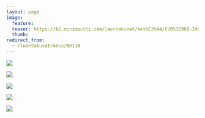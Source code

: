 ```yaml
---
layout: page
image:
  feature:
  teaser: https://b2.minimuutti.com/luontokuvat/kes%C3%A4/8/DS32968-245px.jpg
  thumb:
redirect_from:
  - /luontokuvat/kesa/00110
---
```


![](https://b2.minimuutti.com/luontokuvat/kes%C3%A4/8/DS33066-800px.jpg)

![](https://b2.minimuutti.com/luontokuvat/kes%C3%A4/9/DS35523-800px.jpg)

![](https://b2.minimuutti.com/luontokuvat/kes%C3%A4/8/DS32944-800px.jpg)

![](https://b2.minimuutti.com/luontokuvat/kes%C3%A4/8/DS32957-800px.jpg)

![](https://b2.minimuutti.com/luontokuvat/kes%C3%A4/8/DS32963-800px.jpg)
